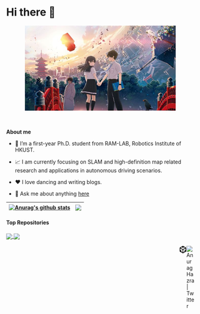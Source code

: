 # Hi there 👋

<p align="center"><a href="https://anuraghazra.github.io"><img width="80%" src="./README/200206C03_C8400-5.jpg" /></a></p>

<br />

**About me**

- 💼  I’m a first-year Ph.D. student from RAM-LAB, Robotics Institute of HKUST.

- 📈 I am currently focusing on SLAM and high-definition map related research and applications in autonomous driving scenarios.

- ❤️ I love dancing and writing blogs.

- 💬 Ask me about anything [here](https://github.com/JokerJohn/JokerJohn/issues) 


| <a href="https://github.com/anuraghazra/github-readme-stats"><img align="center" src="https://github-readme-stats.vercel.app/api?username=JokerJohn&show_icons=true&include_all_commits=true&theme=buefy&hide_border=true" alt="Anurag's github stats" /></a> | <a href="https://github.com/anuraghazra/github-readme-stats"><img align="center" src="https://github-readme-stats.vercel.app/api/top-langs/?username=JokerJohn&layout=compact&theme=buefy&hide_border=true" /></a> |
| ------------------------------------------------------------ | ------------------------------------------------------------ |

#### Top Repositories

<a href="https://github.com/anuraghazra/github-readme-stats">
  <img align="center" src="https://github-readme-stats.vercel.app/api/pin/?username=JokerJohn&repo=LIO_SAM_6AXIS&theme=buefy" />
</a>
<a href="https://github.com/anuraghazra/anuraghazra.github.io">
  <img align="center" src="https://github-readme-stats.vercel.app/api/pin/?username=JokerJohn&repo=UpdatingHDmapByMonoCamera&theme=buefy" />
</a>

<br />
<br />

<a href="https://twitter.com/anuraghazru">
  <img align="right" alt="Anurag Hazra | Twitter" width="21px" src="https://raw.githubusercontent.com/anuraghazra/anuraghazra/master/assets/twitter.svg" />
</a>
<a href="https://codesandbox.io/u/anuraghazra">
  <img align="right" alt="Anurag Hazra | CodeSandbox" width="20px" src="https://raw.githubusercontent.com/anuraghazra/anuraghazra/master/assets/codesandbox.svg" />
</a>